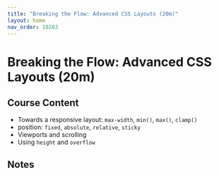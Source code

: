 ```yaml
---
title: "Breaking the Flow: Advanced CSS Layouts (20m)"
layout: home
nav_order: 10203
---
```


# Breaking the Flow: Advanced CSS Layouts (20m)

## Course Content

- Towards a responsive layout: `max-width`, `min()`, `max()`, `clamp()`
- position: `fixed`, `absolute`, `relative`, `sticky`
- Viewports and scrolling
- Using `height` and `overflow`

## Notes

